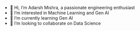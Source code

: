 - 👋 Hi, I’m Adarsh Mishra, a passionate engineering enthusiast
- 👀 I’m interested in Machine Learning and Gen AI
- 🌱 I’m currently learning Gen AI
- 💞️ I’m looking to collaborate on Data Science 

<!---
Adarsh-0098/Adarsh-0098 is a ✨ special ✨ repository because its `README.md` (this file) appears on your GitHub profile.
You can click the Preview link to take a look at your changes.
--->
